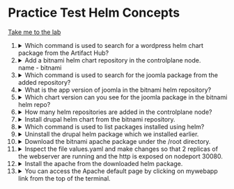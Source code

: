 # Practice Test Helm Concepts

[Take me to the lab](https://kodekloud.com/topic/labs-helm-concepts-2/)

1.  <details>
    <summary>Which command is used to search for a wordpress helm chart package from the Artifact Hub?</summary>

    Run `helm search hub` command to search specific charts on Artifact Hub.

    ```bash
    helm search hub wordpress
    ```

    </details>

1.  <details>
    <summary>Add a bitnami helm chart repository in the controlplane node.<br/>name - bitnami</summary>

    Use `helm repo add` to add a named repository to your local repository cache.

    ```bash
    helm repo add bitnami https://charts.bitnami.com/bitnami
    ```

    </details>

1.  <details>
    <summary>Which command is used to search for the joomla package from the added repository?</summary>

    Run `helm search repo` to search specific packages from local repositories that have been added with `helm repo add`

    ```bash
    helm search repo joomla
    ```

    </details>

1.  <details>
    <summary>What is the app version of joomla in the bitnami helm repository?</summary>

    Determine this from the output of the command you ran in Q3. Examine the `APP VERSION` result column.

    </details>

1.  <details>
    <summary>Which chart version can you see for the joomla package in the bitnami helm repo?</summary>

    Again from the results of Q3, examine the `CHART VERSION` column.

    </details>

1.  <details>
    <summary>How many helm repositories are added in the controlplane node?</summary>

    Use `helm repo list` to list local repos and count them. Alternatively, if there are lots then `wc` can be used to count the lines output by the helm command. This saves time in the exam!

    ```bash
    helm repo list | wc -l
    ```

    Subtract one from the result, as it has also counted the headings line.

    </details>

1.  <details>
    <summary>Install drupal helm chart from the bitnami repository.</summary>

    * Release name should be `bravo`.
    * Chart name should be `bitnami/drupal`.

    The syntax of the command is `helm install release_name chart_name`, therefore

    1. Install

        ```bash
        helm install bravo bitnami/drupal
        ```
    1. Verify

        ```
        helm list
        ```

    </details>

1.  <details>
    <summary>Which command is used to list packages installed using helm?</summary>

    You already did this in Q7 to verify the chart installation!

    > `helm list`

    </details>

1.  <details>
    <summary>Uninstall the drupal helm package which we installed earlier.</summary>

    The syntax of the command is `helm uninstall release_name`, therefore

    ```
    helm uninstall bravo
    ```

    </details>

1.  <details>
    <summary>Download the bitnami apache package under the /root directory.</summary>

    Note that although the question doesn't explicitly mention it, you need to also unpack the downloaded chart. Charts are downloaded as tarballs (like a zip file), so we must additionally tell it to unpack with the `--untar` argument.

    `helm pull` is used to download charts without installing them.

    ```
    helm pull --untar bitnami/apache
    ```

    This will download the chart and unzip it into a new folder which is the name of the chart (e.g. `apache`)

    </details>

1.  <details>
    <summary>Inspect the file values.yaml and make changes so that 2 replicas of the webserver are running and the http is exposed on nodeport 30080.</summary>

    We know that the chart is now unpacked to the new directory `apache`. You can see this by running `ls -l`

    You are given a URL for the chart installation documentation. Open that in another browser tab or window.

    1.  Open `values.yaml` in `vi`

        ```bash
        vi apache/values.yaml
        ```

    1. Search the doc for `replica`. We see that the property is called `replicaCount`. Find this in `vi` and set it to `2`

    1. Search the doc for `nodePort`. We see that there's a property `service.nodePorts.http`. This is what we want. The dotted syntax gives you the YAML path to the property in the file, therfore you'll find it by looking through the values file for

        ```yaml
        # scroll past lots of stuff...
        service:
          # more stuff...
          nodePorts:
             http:

        ```

        Set the value for `http` to `30080`

    </details>

1.  <details>
    <summary>Install the apache from the downloaded helm package.</summary>

    * Release name: mywebapp

    Note that we need to install our edited version of the chart, therefore instead of passing the _name_ of the chart to helm, we instead point it at the _directory_ containing our edited chart.

    ```bash
    helm install mywebapp ./apache
    ```

1.  <details>
    <summary>You can access the Apache default page by clicking on mywebapp link from the top of the terminal.</summary>

    It should respond with `It works!`

    </summary>